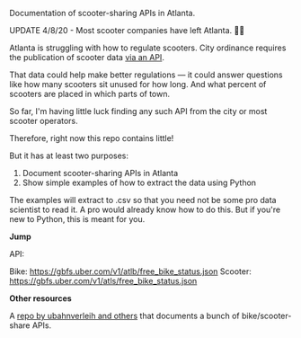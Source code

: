 Documentation of scooter-sharing APIs in Atlanta.

UPDATE 4/8/20 - Most scooter companies have left Atlanta.  🤷‍♀️

Atlanta is struggling with how to regulate scooters.
 City ordinance requires the publication of scooter data [via an API](https://library.municode.com/ga/atlanta/codes/code_of_ordinances?nodeId=PTIICOORENOR_CH150TRVE_ARTXSHDOMODE_S150-406DASH
).

That data could help make better regulations — it could answer questions like how many scooters sit unused for how long. And what percent of scooters are placed in which parts of town.

So far, I'm having little luck finding any such API from the city or most scooter operators.

Therefore, right now this repo contains little!

But it has at least two purposes:
1. Document scooter-sharing APIs in Atlanta
2. Show simple examples of how to extract the data using Python

The examples will extract to .csv so that you need not be some pro data scientist to read it.  A pro would already know how to do this. But if you're new to Python, this is meant for you.

**Jump**

API: 

Bike: https://gbfs.uber.com/v1/atlb/free_bike_status.json
Scooter: https://gbfs.uber.com/v1/atls/free_bike_status.json

**Other resources**

A [repo by ubahnverleih and others](https://github.com/ubahnverleih/WoBike) that documents a bunch of bike/scooter-share APIs.
